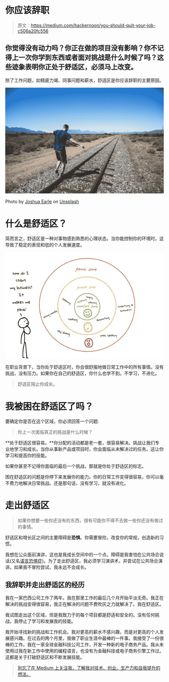 # 你应该辞职

> 原文：<https://medium.com/hackernoon/you-should-quit-your-job-c506a20fc556>

## 你觉得没有动力吗？你正在做的项目没有影响？你不记得上一次你学到东西或者面对挑战是什么时候了吗？这些迹象表明你正处于舒适区，必须马上改变。

除了工作问题，如精疲力竭、同事问题和薪水，舒适区是你应该辞职的主要原因。

![](img/ff8a97332e4d5d75bfc1de140405e7d2.png)

Photo by [Joshua Earle](https://unsplash.com/@joshuaearle?utm_source=medium&utm_medium=referral) on [Unsplash](https://unsplash.com?utm_source=medium&utm_medium=referral)

# 什么是舒适区？

简而言之，舒适区是一种对事物感到熟悉的心理状态。当你能控制你的环境时。这导致了稳定的表现和低的个人发展速度。

![](img/c70716fba361a7cb4412fe1309986d03.png)

在职业背景下，当你处于舒适区时，你会很舒服地做日常工作中的所有事情。没有挑战，没有压力。如果你在自己的舒适区，你什么也学不到。不学习，不进化。

> 舒适区阻止你成长。

# 我被困在舒适区了吗？

要确定你是否在这个区域，你必须回答一个问题:

> 你上一次面临真正的挑战是什么时候？

**处于舒适区很容易。**你分配的活动都是老一套，很容易解决。挑战让我们专业地学习和成长。当你从事新产品或项目时，你会面临从未解决过的任务。这让你学习和提高你的技能。

如果你甚至不记得你面临的最后一个挑战，那就是你处于舒适区的标志。

困在舒适区的问题是你停下来发展你的能力。你的日常工作变得很容易，你可以毫不费力地解决日常挑战。还是那句话，没有学习，就没有进化。

# 走出舒适区

> 如果你想要一些你还没有的东西，很有可能你不得不去做一些你还没有做过的事情。

舒适区和增长区之间的主要障碍是**恐惧**。你需要冒险，改变你的常规，创造新的习惯。

我想在公众面前演讲，这也是我成长空间中的一个点。障碍是我害怕在公共场合说话(又名[语言恐惧症](https://en.wikipedia.org/wiki/Glossophobia))。为了走出舒适区，我必须学习演讲术，并尝试在公共场合演讲。如果我不冒险尝试，我永远不会成长。

## 我辞职并走出舒适区的经历

我在一家巴西公司工作了两年。我在那里工作的最后几个月开始平淡无奇。我正在解决的挑战变得很容易，我正在解决的问题不费吹灰之力就解决了。我在舒适区。

我试图走出这个区域，但是我致力于的每个项目都是舒适和安全的。没有任何挑战，我停止了学习和发展我的技能。

我开始寻找新的挑战和工作机会。我对更高的薪水不感兴趣，而是对更高的个人发展感兴趣。在过去的两个月里，我做了职业生涯中最棒的一件事。我接受了一份很棒的工作。我在一家全球金融科技公司工作，开发一种新的电子商务产品。我从未使用过我在新工作中使用的编程语言，也没有为金融科技或电子商务引擎工作过。这都是关于打破舒适区和不断发展技能。

> [别忘了在 Medium 上关注我，了解我对技术、创业、生产力和自我提升的想法。](/@vnbrs)